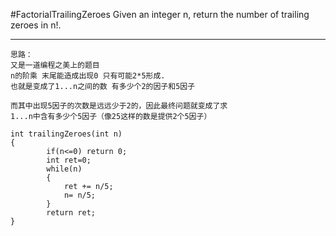 #FactorialTrailingZeroes
Given an integer n, return the number of trailing zeroes in n!.


---



```
思路：
又是一道编程之美上的题目
n的阶乘 末尾能造成出现0 只有可能2*5形成.
也就是变成了1...n之间的数 有多少个2的因子和5因子

而其中出现5因子的次数是远远少于2的，因此最终问题就变成了求
1...n中含有多少个5因子（像25这样的数是提供2个5因子）

int trailingZeroes(int n)
{
        if(n<=0) return 0;
        int ret=0;
        while(n)
        {
            ret += n/5;
            n= n/5;
        }
        return ret;
}
```